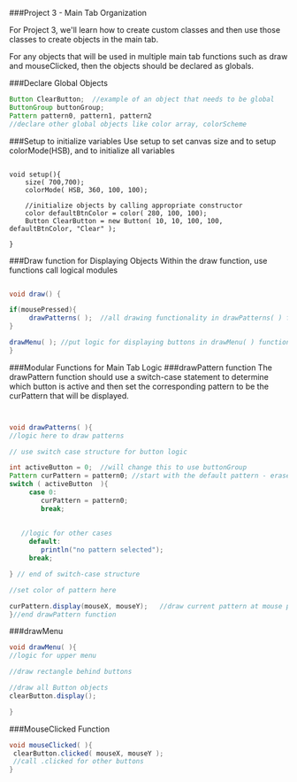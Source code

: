 ###Project 3 - Main Tab Organization

For Project 3, we'll learn how to create custom classes and then use those classes to create objects in the main tab.

For any objects that will be used in multiple main tab functions such as draw and mouseClicked, then the objects should be declared as globals.

###Declare Global Objects

```java
Button ClearButton;  //example of an object that needs to be global
ButtonGroup buttonGroup;
Pattern pattern0, pattern1, pattern2
//declare other global objects like color array, colorScheme
```

###Setup to initialize variables
Use setup to set canvas size and to setup colorMode(HSB), and to initialize all variables

```

void setup(){
    size( 700,700);
    colorMode( HSB, 360, 100, 100);
    
    //initialize objects by calling appropriate constructor
    color defaultBtnColor = color( 280, 100, 100);
    Button ClearButton = new Button( 10, 10, 100, 100, defaultBtnColor, "Clear" ); 

}
```

###Draw function for Displaying Objects
Within the draw function, use functions call logical modules 


```java

void draw() {

if(mousePressed){
     drawPatterns( );  //all drawing functionality in drawPatterns( ) function
} 

drawMenu( ); //put logic for displaying buttons in drawMenu( ) function
}


```

###Modular Functions for Main Tab Logic
###drawPattern function 
The drawPattern function should use a switch-case statement to determine which button is active and then set the corresponding pattern to be the curPattern that will be displayed.



```java


void drawPatterns( ){
//logic here to draw patterns

// use switch case structure for button logic

int activeButton = 0;  //will change this to use buttonGroup
Pattern curPattern = pattern0; //start with the default pattern - eraser
switch ( activeButton  ){
     case 0:
        curPattern = pattern0;
        break;
        
        
   //logic for other cases
     default:
        println("no pattern selected");
     break;

} // end of switch-case structure

//set color of pattern here

curPattern.display(mouseX, mouseY);   //draw current pattern at mouse position
}//end drawPattern function

```



###drawMenu


```java
void drawMenu( ){
//logic for upper menu

//draw rectangle behind buttons 

//draw all Button objects
clearButton.display();

}

```



###MouseClicked Function

```java
void mouseClicked( ){
 clearButton.clicked( mouseX, mouseY );
 //call .clicked for other buttons
}
```

